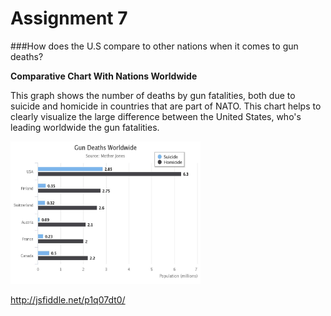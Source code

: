 # Assignment 7

###How does the U.S compare to other nations when it comes to gun deaths?

**Comparative Chart With Nations Worldwide**

This graph shows the number of deaths by gun fatalities, both due to suicide and homicide in countries that are part of NATO. This chart helps to clearly visualize the large difference between the United States, who's leading worldwide the gun fatalities. 

<img src="chart.jpeg" alt="Chart" style="width:304px;height:228px;">

<a href="url">http://jsfiddle.net/p1q07dt0/</a>

